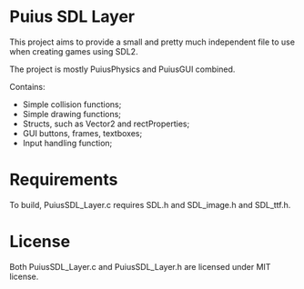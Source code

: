 # Puius SDL Layer
This project aims to provide a small and pretty much independent file to use when creating games using SDL2.

The project is mostly PuiusPhysics and PuiusGUI combined.

Contains:
- Simple collision functions;
- Simple drawing functions;
- Structs, such as Vector2 and rectProperties;
- GUI buttons, frames, textboxes;
- Input handling function;

# Requirements
To build, PuiusSDL_Layer.c requires SDL.h and SDL_image.h and SDL_ttf.h.

# License
Both PuiusSDL_Layer.c and PuiusSDL_Layer.h are licensed under MIT license.
